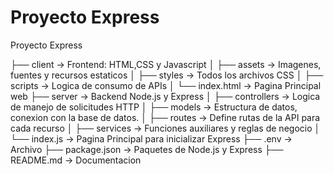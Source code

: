# Proyecto Express 

Proyecto Express 

├── client             -> Frontend: HTML,CSS y Javascript 
│   ├── assets         -> Imagenes, fuentes y recursos estaticos
│   ├── styles         -> Todos los archivos CSS
│   ├── scripts        -> Logica de consumo de APIs
│   └── index.html     -> Pagina Principal web 
├── server             -> Backend Node.js y Express
│   ├── controllers    -> Logica de manejo de solicitudes HTTP
│   ├── models         -> Estructura de datos, conexion con la base de datos. 
│   ├── routes         -> Define rutas de la API para cada recurso 
│   ├── services       -> Funciones auxiliares y reglas de negocio 
│   └── index.js       -> Pagina Principal para inicializar Express
├── .env               -> Archivo 
├── package.json       -> Paquetes de Node.js y Express 
├── README.md          -> Documentacion 



